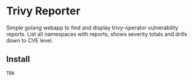 # Trivy Reporter

Simple golang webapp to find and display trivy-operator vulnerability reports. List all namespaces with reports, shows severity totals and drills down to CVE level.

## Install

``TBA``
